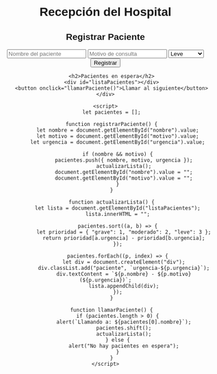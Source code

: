 <!DOCTYPE html>
<html lang="es">
<head>
    <meta charset="UTF-8">
    <meta name="viewport" content="width=device-width, initial-scale=1.0">
    <title>Recepción del Hospital</title>
    <style>
        body { font-family: Arial, sans-serif; text-align: center; }
        .container { max-width: 500px; margin: auto; }
        .urgencia-leve { background-color: lightgreen; }
        .urgencia-moderado { background-color: yellow; }
        .urgencia-grave { background-color: red; color: white; }
        .paciente { padding: 10px; margin: 5px; border-radius: 5px; }
    </style>
</head>
<body>
    <h1>Recepción del Hospital</h1>
    <div class="container">
        <h2>Registrar Paciente</h2>
        <input type="text" id="nombre" placeholder="Nombre del paciente">
        <input type="text" id="motivo" placeholder="Motivo de consulta">
        <select id="urgencia">
            <option value="leve">Leve</option>
            <option value="moderado">Moderado</option>
            <option value="grave">Grave</option>
        </select>
        <button onclick="registrarPaciente()">Registrar</button>

        <h2>Pacientes en espera</h2>
        <div id="listaPacientes"></div>
        <button onclick="llamarPaciente()">Llamar al siguiente</button>
    </div>

    <script>
        let pacientes = [];
        
        function registrarPaciente() {
            let nombre = document.getElementById("nombre").value;
            let motivo = document.getElementById("motivo").value;
            let urgencia = document.getElementById("urgencia").value;
            
            if (nombre && motivo) {
                pacientes.push({ nombre, motivo, urgencia });
                actualizarLista();
                document.getElementById("nombre").value = "";
                document.getElementById("motivo").value = "";
            }
        }

        function actualizarLista() {
            let lista = document.getElementById("listaPacientes");
            lista.innerHTML = "";
            
            pacientes.sort((a, b) => {
                let prioridad = { "grave": 1, "moderado": 2, "leve": 3 };
                return prioridad[a.urgencia] - prioridad[b.urgencia];
            });

            pacientes.forEach((p, index) => {
                let div = document.createElement("div");
                div.classList.add("paciente", `urgencia-${p.urgencia}`);
                div.textContent = `${p.nombre} - ${p.motivo} (${p.urgencia})`;
                lista.appendChild(div);
            });
        }

        function llamarPaciente() {
            if (pacientes.length > 0) {
                alert(`Llamando a: ${pacientes[0].nombre}`);
                pacientes.shift();
                actualizarLista();
            } else {
                alert("No hay pacientes en espera");
            }
        }
    </script>
</body>
</html>

